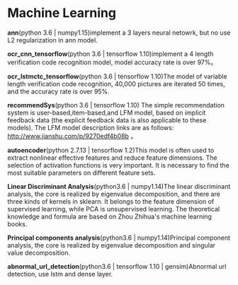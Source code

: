 # Machine Learning

**ann**(python 3.6 | numpy1.15)implement a 3 layers neural netowrk, but no use L2 regularization in ann model.

**ocr_cnn_tensorflow**(python 3.6 | tensorflow 1.10)implement a 4 length verification code recognition model, model accuracy rate is over 97%。

**ocr_lstmctc_tensorflow**(python 3.6 | tensorflow 1.10)The model of variable length verification code recognition, 40,000 pictures are iterated 50 times, and the accuracy rate is over 95%.

**recommendSys**(python 3.6 | tensorflow 1.10) The simple recommendation system is user-based,item-based,and LFM model, based on implicit feedback data (the explicit feedback data is also applicable to these models). The LFM model description links are as follows: http://www.jianshu.com/p/9270edf4b08b 。

**autoencoder**(python 2.7.13 | tensorflow 1.2)This model is often used to extract nonlinear effective features and reduce feature dimensions. The selection of activation functions is very important. It is necessary to find the most suitable parameters on different feature sets.

**Linear Discriminant Analysis**(python3.6 | numpy1.14)The linear discriminant analysis, the core is realized by eigenvalue decomposition, and there are three kinds of kernels in sklearn. It belongs to the feature dimension of supervised learning, while PCA is unsupervised learning. The theoretical knowledge and formula are based on Zhou Zhihua's machine learning books.

**Principal components analysis**(python3.6 | numpy1.14)Principal component analysis, the core is realized by eigenvalue decomposition and singular value decomposition.

**abnormal_url_detection**(python3.6 | tensorflow 1.10 | gensim)Abnormal url detection, use lstm and dense layer.

